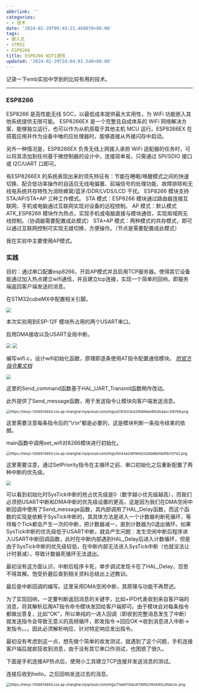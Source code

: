 ```yaml
---
abbrlink: ''
categories:
- - 技术
date: '2024-02-29T09:49:21.460070+08:00'
tags:
- 嵌入式
- STM32
- ESP8266
title: ESP8266 WIFI通信
updated: '2024-02-29T10:04:01.540+08:00'
---
```

记录一下emb实验中学到的比较有用的技术。

---

### ESP8266

ESP8266 是高性能无线 SOC，以最低成本提供最大实用性，为 WiFi 功能嵌入其他系统提供无限可能。
ESP8266EX 是一个完整且自成体系的 WiFi 网络解决方案，能够独立运行，也可以作为从机搭载于其他主机 MCU 运行。ESP8266EX 在搭载应用并作为设备中唯的应处理器时，能够直接从外接闪存中启动。

另外一种情况是，ESP8266EX 负责无线上网接入承担 WiFi 适配器的任务时，可以将其添加到任何基于微控制器的设计中，连接简单易，只需通过 SPI/SDIO 接口或 I2C/UART 口即可。

有ESP8266EX 的系统表现出来的领先特征有：节能在睡眠/唤醒模式之间的快速切换、配合低功率操作的自适应无线电偏置、前端信号的处理功能、故障排除和无线电系统共存特性为消除蜂窝/蓝牙/DDR/LVDS/LCD 干扰。
ESP8266 模块支持 STA/AP/STA+AP 三种工作模式。
STA 模式：ESP8266 模块通过路由器连接互联网，手机或电脑通过互联网实现对设备的远程控制。
AP 模式：默认模式 ATK\_ESP8266 模块作为热点，实现手机或电脑直接与模块通信，实现局域网无线控制。（协调器需要配置成此模式）
STA+AP 模式：两种模式的共存模式，即可以通过互联网控制可实现无缝切换，方便操作。（节点是需要配置成此模式）

我在实验中主要使用AP模式。

### 实践

目的：通过串口配置esp8266，开启AP模式并且启用TCP服务器。使得其它设备能通过加入热点建立wifi通信，并且建立tcp连接，实现一个简单的回响，即服务端返回客户端发送的消息。

在STM32cubeMX中配置相关引脚。

<img src="https://cccake-bucket1.oss-cn-beijing.aliyuncs.com/imgs/ef0cdf8727cfaafe1445242d14cb9317.png" style="zoom: 80%;" />

本次实验用到ESP-12F 模块所占用的两个USART串口。

启用DMA接收以及USART全局中断。

<img src="https://cccake-bucket1.oss-cn-beijing.aliyuncs.com/imgs/a9d22159e9d78a05daf100b3be788855.png" style="zoom: 80%;" />

<img src="https://cccake-bucket1.oss-cn-beijing.aliyuncs.com/imgs/04f47b8459c861b1a0bd4513de46697a.png" style="zoom:80%;" />

编写wifi.c，设计wifi初始化函数，原理即逐条使用AT指令配置通信模块。
[*附官方指令集文档*]([https://](https://espressif-docs.readthedocs-hosted.com/projects/esp-at/zh-cn/release-v2.2.0.0_esp8266/AT_Command_Set/Wi-Fi_AT_Commands.html))

<img src="https://cccake-bucket1.oss-cn-beijing.aliyuncs.com/imgs/ec80e7918c7d8de81a76227cd55af3e0.png" style="zoom:80%;" />

这里的Send_command函数基于HAL_UART_Transmit函数稍作改动。

此外提供了Send_message函数，用于发送指令让模块向客户端发送消息。

<img src="https://cccake-bucket1.oss-cn-beijing.aliyuncs.com/imgs/d787d33b42fb899ae8fb354acc316796.png" alt="https://hexyl-1308974693.cos.ap-shanghai.myqcloud.com/imgs/d787d33b42fb899ae8fb354acc316796.png" style="zoom:67%;" />

这里需要注意每条指令后的“\r\n”都是必要的，这是模块判断一条指令结束的依据。

main函数中调用set_wifi对8266模块进行初始化。

<img src="https://cccake-bucket1.oss-cn-beijing.aliyuncs.com/imgs/f4144a2d919ed2428dd8e56df8c10742.png" alt="https://hexyl-1308974693.cos.ap-shanghai.myqcloud.com/imgs/f4144a2d919ed2428dd8e56df8c10742.png" style="zoom:67%;" />

这里需要注意，通过SetPriority指令在主循环之前、串口初始化之后重新配置了两种中断的优先级。

<img src="https://cccake-bucket1.oss-cn-beijing.aliyuncs.com/imgs/da99daf0bfc5307af192e1c645875105.png" style="zoom: 80%;" />

可以看到初始化时SysTick中断的抢占优先级是0（数字越小优先级越高），而我们必须把USART中断和DMA中断的优先级设置的更高，这是因为我们在DMA空闲中断回调中使用了Send_message函数，其内部调用了HAL_Delay函数，而这个函数的实现是依赖于SysTick中断的，其具体方法是进入一个计数器判断死循环，等待每个Tick都会产生一次的中断，把计数器减一，直到计数器为0退出循环。如果SysTick中断的优先级低于USART中断，就会产生问题：发生空闲中断后程序进入USART中断回调函数，此时在中断内部遇到HAL_Delay后进入计数循环，但是由于SysTick中断的优先级较低，在中断内部无法进入SysTick中断（也就没法让计时衰减），导致计数器死循环无法退出。

最初没有这方面认识，中断后程序卡死，单步调试发现卡在了HAL_Delay，百思不得其解。饱受折磨后查到相关资料总结出上述教训。

最后是中断回调的编写。这里采用DMA空闲中断，其原理与功能不再赘述。

为了实现回响，一定要判断返回消息的关键字，比如+IPD代表收到来自客户端的消息，将其解析后用AT指令命令模块发回给客户端即可。由于模块会对每条指令都做出答复，比如“OK”，所以单纯的一进入回调（即收到完整消息发生了中断）就发送指令会导致无意义的高频循环，即发指令->回应OK->收到消息进入中断->发指令。。。因此必须解析响应，针对特定响应发出指令。

最初没有考虑到这一点，想先做个简单的收发测试，就遇到了这个问题，手机连接客户端后就疯狂收到消息，由于没有其它串口作测试，也困惑了很久。

下面是手机连接AP热点后，使用小工具建立TCP连接并发送消息的测试。

连接后收到hello，之后回响发送过去的消息。

<img src="https://cccake-bucket1.oss-cn-beijing.aliyuncs.com/imgs/71aeb113dcaf799fb2164590c4fdac0c.png" alt="https://hexyl-1308974693.cos.ap-shanghai.myqcloud.com/imgs/71aeb113dcaf799fb2164590c4fdac0c.png" style="zoom:67%;" />
